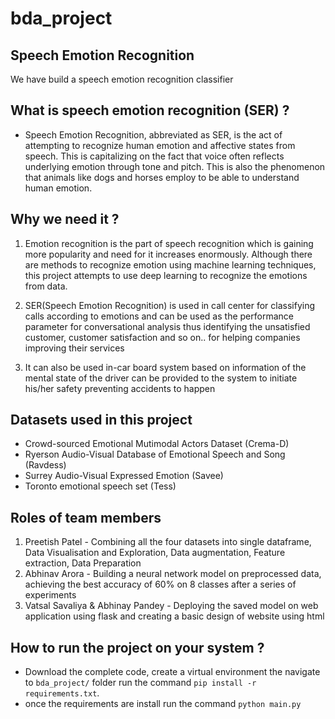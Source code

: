 # bda_project

## Speech Emotion Recognition
We have build a speech emotion recognition classifier

## What is speech emotion recognition (SER) ?

* Speech Emotion Recognition, abbreviated as SER, is the act of attempting to recognize human emotion and affective states from speech. This is capitalizing on the fact that voice often reflects underlying emotion through tone and pitch. This is also the phenomenon that animals like dogs and horses employ to be able to understand human emotion.

## Why we need it ?

1. Emotion recognition is the part of speech recognition which is gaining more popularity and need for it increases enormously. Although there are methods to recognize emotion using machine learning techniques, this project attempts to use deep learning to recognize the emotions from data.

2. SER(Speech Emotion Recognition) is used in call center for classifying calls according to emotions and can be used as the performance parameter for conversational analysis thus identifying the unsatisfied customer, customer satisfaction and so on.. for helping companies improving their services

3. It can also be used in-car board system based on information of the mental state of the driver can be provided to the system to initiate his/her safety preventing accidents to happen

## Datasets used in this project

* Crowd-sourced Emotional Mutimodal Actors Dataset (Crema-D)
* Ryerson Audio-Visual Database of Emotional Speech and Song (Ravdess)
* Surrey Audio-Visual Expressed Emotion (Savee)
* Toronto emotional speech set (Tess)

## Roles of team members

1. Preetish Patel - Combining all the four datasets into single dataframe, Data Visualisation and Exploration, Data augmentation, Feature extraction, Data Preparation
2. Abhinav Arora - Building a neural network model on preprocessed data, achieving the best accuracy of 60% on 8 classes after a series of experiments
3. Vatsal Savaliya & Abhinay Pandey - Deploying the saved model on web application using flask and creating a basic design of website using html

## How to run the project on your system ?

* Download the complete code, create a virtual environment the navigate to `bda_project/` folder run the command `pip install -r requirements.txt`.
* once the requirements are install run the command `python main.py`
